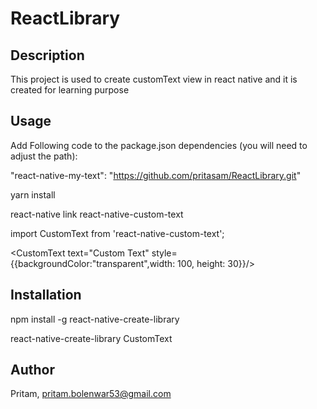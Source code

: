 # ReactLibrary


## Description

This project is used to create customText view in react native and it is created for learning purpose

## Usage

Add Following code to the package.json dependencies (you will need to adjust the path):

"react-native-my-text": "https://github.com/pritasam/ReactLibrary.git"

yarn install

react-native link react-native-custom-text

import CustomText from 'react-native-custom-text';

<CustomText text="Custom Text"  style={{backgroundColor:"transparent",width: 100, height: 30}}/>



## Installation

npm install -g react-native-create-library

react-native-create-library CustomText


## Author

Pritam, pritam.bolenwar53@gmail.com

